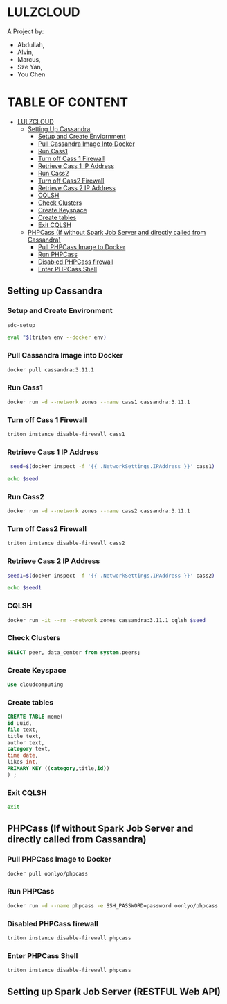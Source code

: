# LULZCLOUD
A Project by: 
- Abdullah, 
- Alvin, 
- Marcus, 
- Sze Yan, 
- You Chen

 TABLE OF CONTENT
=======================================================================
* [LULZCLOUD](#lulzcloud)
    * [Setting Up Cassandra](#setting-up-cassandra)
        * [Setup and Create Enviornment](#setup-and-create-environment)
        * [Pull Cassandra Image Into Docker](#pull-cassandra-image-into-docker)
        * [Run Cass1](#run-cass1)
        * [Turn off Cass 1 Firewall](#turn-off-cass-1-firewall)
        * [Retrieve Cass 1 IP Address](#retrieve-cass-1-ip-address)
        * [Run Cass2](#run-cass2)
        * [Turn off Cass2 Firewall](#turn-off-cass-2-firewall)
        * [Retrieve Cass 2 IP Address](#retrieve-cass-2-ip-address)
        * [CQLSH](##cqlsh)
        * [Check Clusters](#check-clusters)
        * [Create Keyspace](#create-keyspace)
        * [Create tables](#create-tables)
        * [Exit CQLSH](#exit-cqlsh)
    * [PHPCass (If without Spark Job Server and directly called from Cassandra)](#phpcass-if-without-spark-job-server-and-directly-called-from-cassandra)
        * [Pull PHPCass Image to Docker](#pull-cassandra-image-into-docker)
        * [Run PHPCass](#run-phpcass)
        * [Disabled PHPCass firewall](#disabled-phpcass-firewall)
        * [Enter PHPCass Shell](#enter-phpcass-shell)
    

## Setting up Cassandra
### Setup and Create Environment
```bash
sdc-setup
```
```bash
eval "$(triton env --docker env)
```

### Pull Cassandra Image into Docker
```bash
docker pull cassandra:3.11.1
```

### Run Cass1
```bash
docker run -d --network zones --name cass1 cassandra:3.11.1
```

### Turn off Cass 1 Firewall
```bash
triton instance disable-firewall cass1
```

### Retrieve Cass 1 IP Address
```bash
 seed=$(docker inspect -f '{{ .NetworkSettings.IPAddress }}' cass1)
 ``` 
```bash
echo $seed
```

### Run Cass2
```bash
docker run -d --network zones --name cass2 cassandra:3.11.1
```

### Turn off Cass2 Firewall
```bash
triton instance disable-firewall cass2
```

### Retrieve Cass 2 IP Address
```bash
seed1=$(docker inspect -f '{{ .NetworkSettings.IPAddress }}' cass2) 
```
```bash
echo $seed1
```

### CQLSH
```bash
docker run -it --rm --network zones cassandra:3.11.1 cqlsh $seed
```

### Check Clusters
```sql
SELECT peer, data_center from system.peers;
```

### Create Keyspace
```sql 
Use cloudcomputing
```

### Create tables
```sql
CREATE TABLE meme(
id uuid, 
file text, 
title text, 
author text, 
category text, 
time date, 
likes int, 
PRIMARY KEY ((category,title,id))
) ;
```
### Exit CQLSH
```bash 
exit
```

## PHPCass (If without Spark Job Server and directly called from Cassandra)
### Pull PHPCass Image to Docker
```bash
docker pull oonlyo/phpcass
```

### Run PHPCass
```bash
docker run -d --name phpcass -e SSH_PASSWORD=password oonlyo/phpcass 
```

### Disabled PHPCass firewall
```bash
triton instance disable-firewall phpcass
```

### Enter PHPCass Shell
```bash
triton instance disable-firewall phpcass
```

## Setting up Spark Job Server (RESTFUL Web API)






